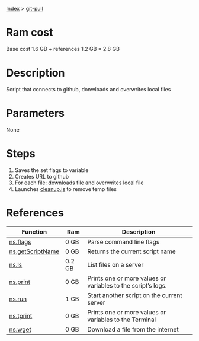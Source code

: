 [Index](./index.md) > [git-pull](./git-pull.md)

# Ram cost
Base cost 1.6 GB + references 1.2 GB = 2.8 GB

# Description
Script that connects to github, donwloads and overwrites local files

# Parameters
None

# Steps
1. Saves the set flags to variable
2. Creates URL to github
3. For each file: downloads file and overwrites local file
4. Launches [cleanup.js](./cleanup.md) to remove temp files

# References
| Function | Ram | Description |
|  --- | --- | --- |
| [ns.flags](https://github.com/bitburner-official/bitburner-src/blob/dev/markdown/bitburner.ns.flags.md) | 0 GB | Parse command line flags |
| [ns.getScriptName](https://github.com/bitburner-official/bitburner-src/blob/dev/markdown/bitburner.ns.getscriptname.md) | 0 GB | Returns the current script name |
| [ns.ls](https://github.com/bitburner-official/bitburner-src/blob/dev/markdown/bitburner.ns.ls.md) |  0.2 GB | List files on a server |
| [ns.print](https://github.com/bitburner-official/bitburner-src/blob/dev/markdown/bitburner.ns.print.md) | 0 GB | Prints one or more values or variables to the script’s logs. |
| [ns.run](https://github.com/bitburner-official/bitburner-src/blob/dev/markdown/bitburner.ns.run.md) | 1 GB | Start another script on the current server |
| [ns.tprint](https://github.com/bitburner-official/bitburner-src/blob/dev/markdown/bitburner.ns.tprint.md) | 0 GB | Prints one or more values or variables to the Terminal |
| [ns.wget](https://github.com/bitburner-official/bitburner-src/blob/dev/markdown/bitburner.ns.wget.md) | 0 GB | Download a file from the internet |
